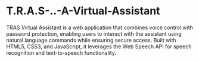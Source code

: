 # T.R.A.S-..-A-Virtual-Assistant
TRAS Virtual Assistant is a web application that combines voice control with password protection, enabling users to interact with the assistant using natural language commands while ensuring secure access. Built with HTML5, CSS3, and JavaScript, it leverages the Web Speech API for speech recognition and text-to-speech functionality. 
